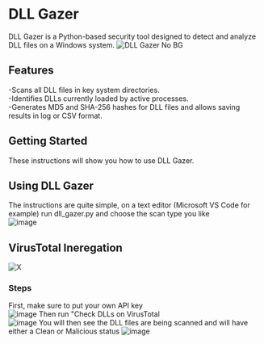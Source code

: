 # DLL Gazer
DLL Gazer is a Python-based security tool designed to detect and analyze DLL files on a Windows system.
![DLL Gazer No BG](https://github.com/user-attachments/assets/c4418f50-f773-4777-a96d-acca92723799)
## Features
-Scans all DLL files in key system directories.<br>
-Identifies DLLs currently loaded by active processes.<br>
-Generates MD5 and SHA-256 hashes for DLL files and allows saving results in log or CSV format.<br>
## Getting Started
These instructions will show you how to use DLL Gazer.
## Using DLL Gazer
The instructions are quite simple, on a text editor (Microsoft VS Code for example) run dll_gazer.py and choose the scan type you like<br>
![image](https://github.com/user-attachments/assets/1717ec29-0fb9-4502-8cc1-4a8bc3915908)
## VirusTotal Ineregation
![X](https://github.com/user-attachments/assets/aa231a7a-d06e-4f4b-bad5-3e8bc9f3491d)
### Steps
First, make sure to put your own API key<br>
![image](https://github.com/user-attachments/assets/9b3f62f7-2518-4229-8353-99270f6e7912)
Then run "Check DLLs on VirusTotal<br>
![image](https://github.com/user-attachments/assets/6b14fc39-f335-49ad-adbf-4ca1c49e3d10)
You will then see the DLL files are being scanned and will have either a Clean or Malicious status
![image](https://github.com/user-attachments/assets/da159f4f-49ce-4258-9230-4dd351042ae4)

